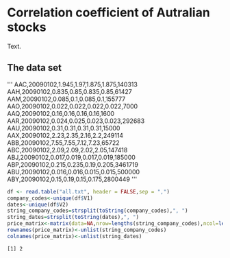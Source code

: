 
# Correlation coefficient of Autralian stocks
Text.

## The data set

'''
AAC,20090102,1.945,1.97,1.875,1.875,140313
AAH,20090102,0.835,0.85,0.835,0.85,61427
AAM,20090102,0.085,0.1,0.085,0.1,155777
AAO,20090102,0.022,0.022,0.022,0.022,7000
AAQ,20090102,0.16,0.16,0.16,0.16,1600
AAR,20090102,0.024,0.025,0.023,0.023,292683
AAU,20090102,0.31,0.31,0.31,0.31,15000
AAX,20090102,2.23,2.35,2.16,2.2,249114
ABB,20090102,7.55,7.55,7.12,7.23,65722
ABC,20090102,2.09,2.09,2.02,2.05,147418
ABJ,20090102,0.017,0.019,0.017,0.019,185000
ABP,20090102,0.215,0.235,0.19,0.205,3461719
ABU,20090102,0.016,0.016,0.015,0.015,500000
ABY,20090102,0.15,0.19,0.15,0.175,2800449
'''


```R
df <- read.table("all.txt", header = FALSE,sep = ",")
company_codes<-unique(df$V1)
dates<-unique(df$V2)
string_company_codes=strsplit(toString(company_codes),", ")
string_dates=strsplit(toString(dates),", ")
price_matrix<-matrix(data=NA,nrow=lengths(string_company_codes),ncol=lengths(string_dates))
rownames(price_matrix)<-unlist(string_company_codes)
colnames(price_matrix)<-unlist(string_dates)
```




    [1] 2




```R

```


